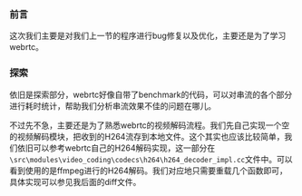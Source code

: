 ### 前言

这次我们主要是对我们上一节的程序进行bug修复以及优化，主要还是为了学习webrtc。

### 探索

依旧是探索部分，webrtc好像自带了benchmark的代码，可以对串流的各个部分进行耗时统计，帮助我们分析串流效果不佳的问题在哪儿。

不过先不急，主要还是为了熟悉webrtc的视频解码流程。我们先自己实现一个空的视频解码模块，把收到的H264流存到本地文件。这个其实也应该比较简单，我们依旧可以参考webrtc自己的H264解码实现，这一部分在`\src\modules\video_coding\codecs\h264\h264_decoder_impl.cc`文件中。可以看到使用的是ffmpeg进行的H264解码。我们对应地只需要重载几个函数即可，具体实现可以参见我后面的diff文件。
